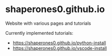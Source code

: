 # shaperones0.github.io
Website with various pages and tutorials

Currently implemented tutorials:
* https://shaperones0.github.io/python-install
* https://shaperones0.github.io/vscode-install
